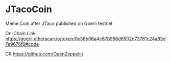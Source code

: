 # JTacoCoin
Meme Coin after JTaco published on Goerli testnet

On-Chain Link
https://goerli.etherscan.io/token/0x38b06a4c67b956d6502d73761c24a83d7e9676f9#code


CR https://github.com/OpenZeppelin
